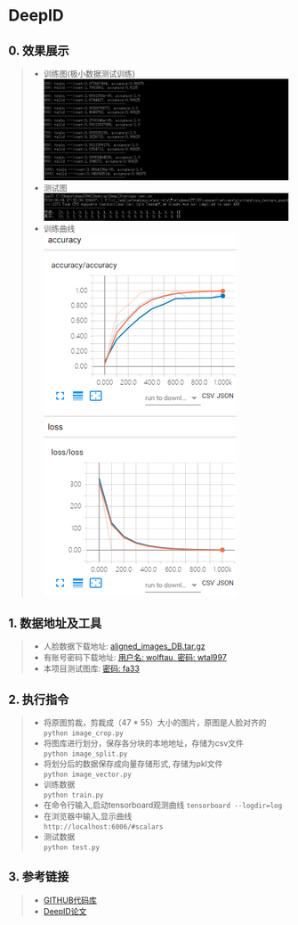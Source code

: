 # DeepID

## 0. 效果展示  
> * 训练图(极小数据测试训练)  
![image](https://github.com/shen1994/README/raw/master/images/DeepID_train.jpg)  
> * 测试图  
![image](https://github.com/shen1994/README/raw/master/images/DeepID_test.jpg)  
> * 训练曲线  
![image](https://github.com/shen1994/README/raw/master/images/DeepID_curve.jpg)  

## 1. 数据地址及工具  
> * 人脸数据下载地址: [ aligned_images_DB.tar.gz](http://www.cs.tau.ac.il/~wolf/ytfaces/)  
> * 有账号密码下载地址: [用户名: wolftau, 密码: wtal997](http://www.cslab.openu.ac.il/personal/Hassner/wolftau/)  
> * 本项目测试图库: [密码: fa33 ](https://pan.baidu.com/s/1T9REvuxCZfG5rgaSz39vig)  

## 2. 执行指令  
> * 将原图剪裁，剪裁成（47 * 55）大小的图片，原图是人脸对齐的  
`python image_crop.py`
> * 将图库进行划分，保存各分块的本地地址，存储为csv文件  
`python image_split.py`  
> * 将划分后的数据保存成向量存储形式, 存储为pkl文件  
`python image_vector.py`  
> * 训练数据  
`python train.py`  
> * 在命令行输入,启动tensorboard观测曲线
`tensorboard --logdir=log`  
> * 在浏览器中输入,显示曲线  
`http://localhost:6006/#scalars`  
> * 测试数据  
`python test.py`  

## 3. 参考链接  
> * [GITHUB代码库](https://github.com/jinze1994/DeepID1)
> * [DeepID论文](https://www.cv-foundation.org/openaccess/content_cvpr_2014/papers/Sun_Deep_Learning_Face_2014_CVPR_paper.pdf)  
